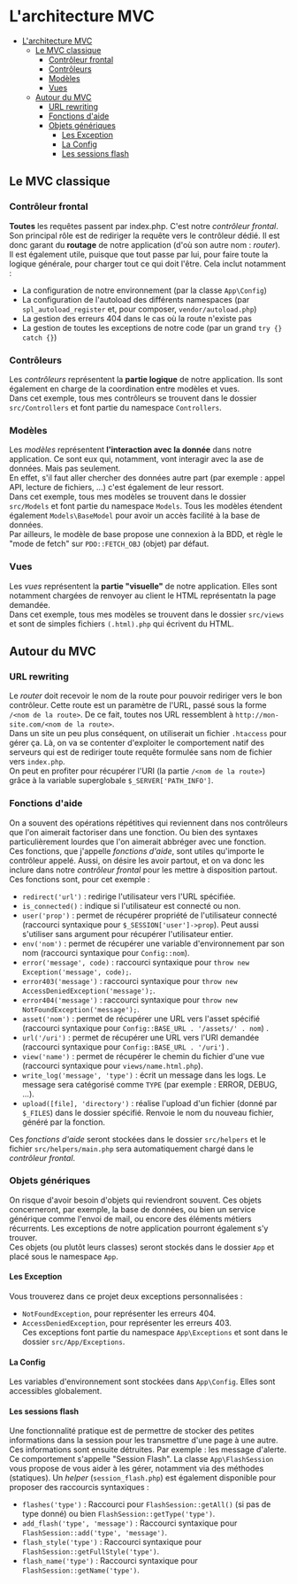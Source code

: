 # L'architecture MVC

- [L'architecture MVC](#larchitecture-mvc)
  - [Le MVC classique](#le-mvc-classique)
    - [Contrôleur frontal](#contrôleur-frontal)
    - [Contrôleurs](#contrôleurs)
    - [Modèles](#modèles)
    - [Vues](#vues)
  - [Autour du MVC](#autour-du-mvc)
    - [URL rewriting](#url-rewriting)
    - [Fonctions d'aide](#fonctions-daide)
    - [Objets génériques](#objets-génériques)
      - [Les Exception](#les-exception)
      - [La Config](#la-config)
      - [Les sessions flash](#les-sessions-flash)

## Le MVC classique

### Contrôleur frontal
**Toutes** les requêtes passent par index.php. C'est notre *contrôleur frontal*.  
Son principal rôle est de rediriger la requête vers le contrôleur dédié. Il est donc garant du **routage** de notre application (d'où son autre nom : *router*).  
Il est également utile, puisque que tout passe par lui, pour faire toute la logique générale, pour charger tout ce qui doit l'être. Cela inclut notamment :
- La configuration de notre environnement (par la classe `App\Config`)
- La configuration de l'autoload des différents namespaces (par `spl_autoload_register` et, pour composer, `vendor/autoload.php`)
- La gestion des erreurs 404 dans le cas où la route n'existe pas
- La gestion de toutes les exceptions de notre code (par un grand `try {} catch {}`)

### Contrôleurs
Les *contrôleurs* représentent la **partie logique** de notre application. Ils sont également en charge de la coordination entre modèles et vues.  
Dans cet exemple, tous mes contrôleurs se trouvent dans le dossier `src/Controllers` et font partie du namespace `Controllers`.

### Modèles
Les *modèles* représentent **l'interaction avec la donnée** dans notre application. Ce sont eux qui, notamment, vont interagir avec la ase de données. Mais pas seulement.  
En effet, s'il faut aller chercher des données autre part (par exemple : appel API, lecture de fichiers, ...) c'est également de leur ressort.  
Dans cet exemple, tous mes modèles se trouvent dans le dossier `src/Models` et font partie du namespace `Models`. Tous les modèles étendent également `Models\BaseModel` pour avoir un accès facilité à la base de données.  
Par ailleurs, le modèle de base propose une connexion à la BDD, et règle le "mode de fetch" sur `PDO::FETCH_OBJ` (objet) par défaut.

### Vues
Les *vues* représentent la **partie "visuelle"** de notre application. Elles sont notamment chargées de renvoyer au client le HTML représentatn la page demandée.  
Dans cet exemple, tous mes modèles se trouvent dans le dossier `src/views` et sont de simples fichiers `(.html).php` qui écrivent du HTML.

## Autour du MVC

### URL rewriting
Le *router* doit recevoir le nom de la route pour pouvoir rediriger vers le bon contrôleur. Cette route est un paramètre de l'URL, passé sous la forme `/<nom de la route>`. De ce fait, toutes nos URL ressemblent à `http://mon-site.com/<nom de la route>`.  
Dans un site un peu plus conséquent, on utiliserait un fichier `.htaccess` pour gérer ça. Là, on va se contenter d'exploiter le comportement natif des serveurs qui est de rediriger toute requête formulée sans nom de fichier vers `index.php`.  
On peut en profiter pour récupérer l'URI (la partie `/<nom de la route>`) grâce à la variable superglobale `$_SERVER['PATH_INFO']`.

### Fonctions d'aide
On a souvent des opérations répétitives qui reviennent dans nos contrôleurs que l'on aimerait factoriser dans une fonction. Ou bien des syntaxes particulièrement lourdes que l'on aimerait abbréger avec une fonction.  
Ces fonctions, que j'appelle *fonctions d'aide*, sont utiles qu'importe le contrôleur appelé. Aussi, on désire les avoir partout, et on va donc les inclure dans notre *contrôleur frontal* pour les mettre à disposition partout.  
Ces fonctions sont, pour cet exemple : 
- `redirect('url')` : redirige l'utilisateur vers l'URL spécifiée.
- `is_connected()` : indique si l'utilisateur est connecté ou non.
- `user('prop')` : permet de récupérer propriété de l'utilisateur connecté (raccourci syntaxique pour `$_SESSION['user']->prop`). Peut aussi s'utiliser sans argument pour récupérer l'utilisateur entier.  
- `env('nom')` : permet de récupérer une variable d'environnement par son nom (raccourci syntaxique pour `Config::nom`).
- `error('message', code)` : raccourci syntaxique pour `throw new Exception('message', code);`.
- `error403('message')` : raccourci syntaxique pour `throw new AccessDeniedException('message');`.
- `error404('message')` : raccourci syntaxique pour `throw new NotFoundException('message');`.
- `asset('nom')` : permet de récupérer une URL vers l'asset spécifié (raccourci syntaxique pour `Config::BASE_URL . '/assets/' . nom`) . 
- `url('/uri')` : permet de récupérer une URL vers l'URI demandée (raccourci syntaxique pour `Config::BASE_URL . '/uri'`) . 
- `view('name')` : permet de récupérer le chemin du fichier d'une vue (raccourci syntaxique pour `views/name.html.php`).
- `write_log('message', 'type')` : écrit un message dans les logs. Le message sera catégorisé comme `TYPE` (par exemple : ERROR, DEBUG, ...).
- `upload([file], 'directory')` : réalise l'upload d'un fichier (donné par `$_FILES`) dans le dossier spécifié. Renvoie le nom du nouveau fichier, généré par la fonction.  
  
Ces *fonctions d'aide* seront stockées dans le dossier `src/helpers` et le fichier `src/helpers/main.php` sera automatiquement chargé dans le *contrôleur frontal*.

### Objets génériques
On risque d'avoir besoin d'objets qui reviendront souvent. Ces objets concerneront, par exemple, la base de données, ou bien un service générique comme l'envoi de mail, ou encore des éléments métiers récurrents. Les exceptions de notre application pourront également s'y trouver.  
Ces objets (ou plutôt leurs classes) seront stockés dans le dossier `App` et placé sous le namespace `App`.

#### Les Exception
Vous trouverez dans ce projet deux exceptions personnalisées :
- `NotFoundException`, pour représenter les erreurs 404.
- `AccessDeniedException`, pour représenter les erreurs 403.  
Ces exceptions font partie du namespace `App\Exceptions` et sont dans le dossier `src/App/Exceptions`.

#### La Config
Les variables d'environnement sont stockées dans `App\Config`. Elles sont accessibles globalement.

#### Les sessions flash
Une fonctionnalité pratique est de permettre de stocker des petites informations dans la session pour les transmettre d'une page à une autre. Ces informations sont ensuite détruites. Par exemple : les message d'alerte.  
Ce comportement s'appelle "Session Flash". La classe `App\FlashSession` vous propose de vous aider à les gérer, notamment via des méthodes (statiques). Un *helper* (`session_flash.php`) est également disponible pour proposer des raccourcis syntaxiques :
- `flashes('type')` : Raccourci pour `FlashSession::getAll()` (si pas de type donné) ou bien `FlashSession::getType('type')`.
- `add_flash('type', 'message')` : Raccourci syntaxique pour `FlashSession::add('type', 'message')`.
- `flash_style('type')` : Raccourci syntaxique pour `FlashSession::getFullStyle('type')`.
- `flash_name('type')` : Raccourci syntaxique pour `FlashSession::getName('type')`.
